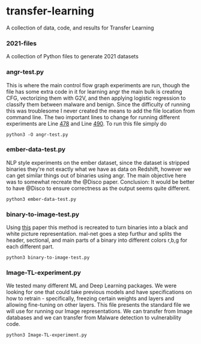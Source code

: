 # transfer-learning
A collection of data, code, and results for Transfer Learning

### 2021-files
A collection of Python files to generate 2021 datasets

### angr-test.py
This is where the main control flow graph experiments are run, though the file has some extra code in it for learning angr the main bulk is creating CFG, vectorizing them with G2V, and then applying logistic regression to classify them between malware and benign. Since the difficulty of running this was troublesome I never created the means to add the file location from command line. The two important lines to change for running different experiments are Line [478](https://github.com/Dan-Laden/Binary-Classification-Graphs/blob/db07e141e0a86b97b5835403746ffa5c3189212f/angr-test.py#L478) and Line [490](https://github.com/Dan-Laden/Binary-Classification-Graphs/blob/db07e141e0a86b97b5835403746ffa5c3189212f/angr-test.py#L490). To run this file simply do 
```
python3 -O angr-test.py
```

### ember-data-test.py
NLP style experiments on the ember dataset, since the dataset is stripped binaries they're not exactly what we have as data on Redshift, however we can get similar things out of binaries using angr. The main objective here was to somewhat recreate the @Disco paper. Conclusion: It would be better to have @Disco to ensure correctness as the output
seems quite different.
```
python3 ember-data-test.py
```

### binary-to-image-test.py
Using [this](https://dl.acm.org/doi/pdf/10.1145/2016904.2016908) paper this method is recreated to turn binaries into a black and white picture representation. mal-net goes a step furthur and splits the header, sectional, and main parts of a binary into different colors r,b,g for each different part.
```
python3 binary-to-image-test.py
```

### Image-TL-experiment.py
We tested many different ML and Deep Learning packages. We were looking for one that could take previous models and have specifications on how to retrain - specifically, freezing certain weights and layers and allowing fine-tuning on other layers. This file presents the standard file we will use for running our Image representations. We can transfer from Image databases and we can transfer from Malware detection to vulnerability code.
```
python3 Image-TL-experiment.py
```
